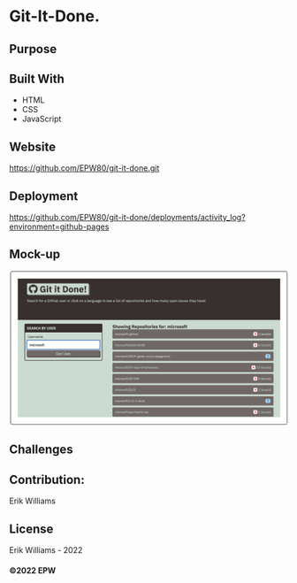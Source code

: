 # Git-It-Done.

## Purpose


## Built With
* HTML
* CSS
* JavaScript

## Website
https://github.com/EPW80/git-it-done.git

## Deployment
https://github.com/EPW80/git-it-done/deployments/activity_log?environment=github-pages

## Mock-up

![Password-Generator: Erik Williams](/assets/images/gitItDone.png)

## Challenges 


## Contribution:
Erik Williams

## License
Erik Williams - 2022

#### ©️2022 EPW
